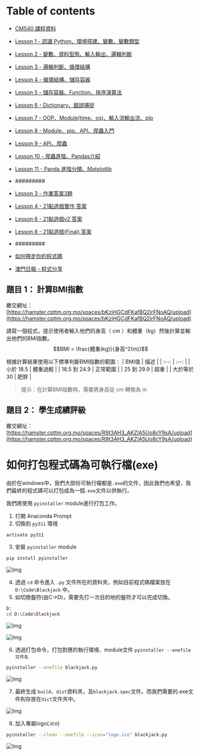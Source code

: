 # Table of contents
* [CM540 課程資料](README.md)
* [Lesson 1 - 認識 Python、環境搭建、變數、變數類型](Lesson\_1.md)
* [Lesson 2 - 變數、資料型態、輸入輸出、邏輯判斷](Lesson\_2.md)
* [Lesson 3 - 邏輯判斷、循環結構](Lesson\_3.md)
* [Lesson 4 - 循環結構、儲存容器](Lesson\_4.md)
* [Lesson 5 - 儲存容器、Function、排序演算法](Lesson\_5.md)
* [Lesson 6 - Dictionary、錯誤捕捉](Lesson\_6.md)
* [Lesson 7 - OOP、Module(time、os)、輸入流輸出流、pip](Lesson\_7.md)
* [Lesson 8 - Module、pip、API、爬蟲入門](Lesson\_8.md)
* [Lesson 9 - API、爬蟲](Lesson\_9.md)
* [Lesson 10 - 爬蟲進階、Pandas介紹](Lesson\_10.md)
* [Lesson 11 - Panda 進階分類、Matplotlib](Lesson\_11.md)


* #########
* [Lesson 3 - 作業答案3題](Lesson\_3\_Homework.md)
* [Lesson 4 - 21點遊戲實作 答案](Lesson\_5\_Homework.md)
* [Lesson 6 - 21點遊戲v2 答案](Lesson\_6\_Homework.md)
* [Lesson 8 - 21點遊戲(Final) 答案](Lesson\_7\_Homework\_v1.md)


* #########
* [如何帶走你的程式碼](HowToBringCode.md)
* [澳門日報 - 程式分享](macaudaily.md)

## 題目 1： 計算BMI指數
繳交網址：[https://hamster.cpttm.org.mo/spaces/bKzjHGCdFKafBQ2jrFNoAQ/upload](https://hamster.cpttm.org.mo/spaces/bKzjHGCdFKafBQ2jrFNoAQ/upload)

請寫一個程式，提示使用者輸入他們的身高（ cm ）和體重（kg）然後計算並輸出他們的BMI指數。
$$BMI = \frac{體重(kg)}{身高^2(m)}$$

根據計算結果使用以下標準判斷BMI指數的範圍：
| BMI值 | 描述 |
| :--: | :--: | 
| 小於 18.5 | 體重過輕 | 
| 18.5 到 24.9 | 正常範圍 | 
| 25 到 29.9 | 超重 | 
| 大於等於 30 | 肥胖 |

> 提示：在計算BMI指數時，需要將身高從 cm 轉換為 m

## 題目 2： 學生成績評級
繳交網址：[https://hamster.cpttm.org.mo/spaces/R9t3AH3_AKZIA5Uo8cY9sA/upload](https://hamster.cpttm.org.mo/spaces/R9t3AH3_AKZIA5Uo8cY9sA/upload)

# 如何打包程式碼為可執行檔(exe)
由於在windows中，我們大部份可執行檔都是`.exe`的文件，因此我們也希望，我們最終的程式碼可以打包成為一個`.exe`文件以供執行。

我們將使用 `pyinstaller` module進行打包工作。

1. 打開 Anaconda Prompt
2. 切換到 `py311` 環境
```bash
activate py311
```
3. 安裝 `pyinstaller` module
```bash
pip install pyinstaller
```

![Img](https://cdn.jsdelivr.net/gh/mhk00123/my-img@main/2024/202412060937844.png)


4. 透過 `cd` 命令進入 `.py` 文件所在的資料夾，例如目前程式碼檔案放在 `D:\Code\Blackjack` 中。
5. 如切換盤符(由C->D)，需要先打一次目的地的盤符才可以完成切換。

```bash
D:
cd D:\Code\Blackjack
```

![Img](https://cdn.jsdelivr.net/gh/mhk00123/my-img@main/2024/202412060942943.png)

![Img](https://cdn.jsdelivr.net/gh/mhk00123/my-img@main/2024/202412060944221.png)

6. 透過打包命令，打包對應的執行環境、module文件
`pyinstaller --onefile 文件名`
```bash
pyinstaller --onefile blackjack.py
```
![Img](https://cdn.jsdelivr.net/gh/mhk00123/my-img@main/2024/202412060946299.png)

7. 最終生成 `build`、`dist`資料夾，及`blackjack.spec`文件。而我們需要的.exe文件則存放在`dict`文件夾中。

![Img](https://cdn.jsdelivr.net/gh/mhk00123/my-img@main/2024/202412060947575.png)

8. 加入專屬logo(.ico)
```bash
pyinstaller --clean --onefile --icon="logo.ico" blackjack.py
```
![Img](https://cdn.jsdelivr.net/gh/mhk00123/my-img@main/2024/202412061603226.png)
